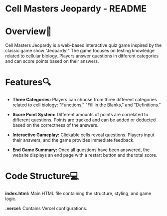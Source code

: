 # **Cell Masters Jeopardy - README**

# **Overview📝**
Cell Masters Jeopardy is a web-based interactive quiz game inspired by the classic game show "Jeopardy!" The game focuses on testing knowledge related to cellular biology. Players answer questions in different categories and can score points based on their answers.

# **Features🔍**
+ **Three Categories:** Players can choose from three different categories related to cell biology: "Functions," "Fill in the Blanks," and "Definitions."
  
+ **Score Point System:** Different amounts of points are correlated to different questions. Points are tracked and can be added or deducted based on the correctness of the answers.
  
+ **Interactive Gameplay:** Clickable cells reveal questions. Players input their answers, and the game provides immediate feedback.
  
+ **End Game Summary:** Once all questions have been answered, the website displays an end page with a restart button and the total score.
  
# **Code Structure💻** 
**index.html:** Main HTML file containing the structure, styling, and game logic.

**.vercel:** Contains Vercel configurations.
